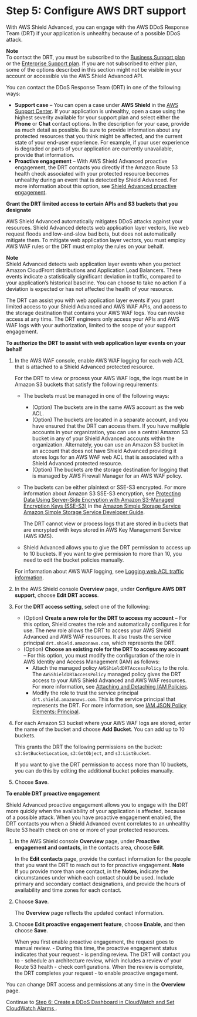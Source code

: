# Step 5: Configure AWS DRT support<a name="authorize-DRT"></a>

With AWS Shield Advanced, you can engage with the AWS DDoS Response Team \(DRT\) if your application is unhealthy because of a possible DDoS attack\. 

**Note**  
To contact the DRT, you must be subscribed to the [Business Support plan](https://aws.amazon.com/premiumsupport/business-support/) or the [Enterprise Support plan](https://aws.amazon.com/premiumsupport/enterprise-support/)\. If you are not subscribed to either plan, some of the options described in this section might not be visible in your account or accessible via the AWS Shield Advanced API\.

You can contact the DDoS Response Team \(DRT\) in one of the following ways: 
+ **Support case** – You can open a case under **AWS Shield** in the [AWS Support Center](https://docs.aws.amazon.com/awssupport/latest/user/case-management.html)\. If your application is unhealthy, open a case using the highest severity available for your support plan and select either the **Phone** or **Chat** contact options\. In the description for your case, provide as much detail as possible\. Be sure to provide information about any protected resources that you think might be affected, and the current state of your end\-user experience\. For example, if your user experience is degraded or parts of your application are currently unavailable, provide that information\. 
+ **Proactive engagement** – With AWS Shield Advanced proactive engagement, the DRT contacts you directly if the Amazon Route 53 health check associated with your protected resource becomes unhealthy during an event that is detected by Shield Advanced\. For more information about this option, see [Shield Advanced proactive engagement](ddos-overview.md#ddos-advanced-proactive-engagement)\.

**Grant the DRT limited access to certain APIs and S3 buckets that you designate**

AWS Shield Advanced automatically mitigates DDoS attacks against your resources\. Shield Advanced detects web application layer vectors, like web request floods and low\-and\-slow bad bots, but does not automatically mitigate them\. To mitigate web application layer vectors, you must employ AWS WAF rules or the DRT must employ the rules on your behalf\. 

**Note**  
Shield Advanced detects web application layer events when you protect Amazon CloudFront distributions and Application Load Balancers\. These events indicate a statistically significant deviation in traffic, compared to your application’s historical baseline\. You can choose to take no action if a deviation is expected or has not affected the health of your resource\.

The DRT can assist you with web application layer events if you grant limited access to your Shield Advanced and AWS WAF APIs, and access to the storage destination that contains your AWS WAF logs\. You can revoke access at any time\. The DRT engineers only access your APIs and AWS WAF logs with your authorization, limited to the scope of your support engagement\. 

**To authorize the DRT to assist with web application layer events on your behalf**

1. In the AWS WAF console, enable AWS WAF logging for each web ACL that is attached to a Shield Advanced protected resource\. 

   For the DRT to view or process your AWS WAF logs, the logs must be in Amazon S3 buckets that satisfy the following requirements: 
   + The buckets must be managed in one of the following ways:
     + \(Option\) The buckets are in the same AWS account as the web ACL\. 
     + \(Option\) The buckets are located in a separate account, and you have ensured that the DRT can access them\. If you have multiple accounts in your organization, you can use a central Amazon S3 bucket in any of your Shield Advanced accounts within the organization\. Alternately, you can use an Amazon S3 bucket in an account that does not have Shield Advanced providing it stores logs for an AWS WAF web ACL that is associated with a Shield Advanced protected resource\. 
     + \(Option\) The buckets are the storage destination for logging that is managed by AWS Firewall Manager for an AWS WAF policy\. 
   + The buckets can be either plaintext  or SSE\-S3 encrypted\. For more information about Amazon S3 SSE\-S3 encryption, see [Protecting Data Using Server\-Side Encryption with Amazon S3\-Managed Encryption Keys \(SSE\-S3\)](https://docs.aws.amazon.com/AmazonS3/latest/dev/UsingServerSideEncryption.html) in the [Amazon Simple Storage Service Amazon Simple Storage Service Developer Guide](https://docs.aws.amazon.com/AmazonS3/latest/dev/Welcome.html)\.

     The DRT cannot view or process logs that are stored in buckets that are encrypted with keys stored in AWS Key Management Service \(AWS KMS\)\. 
   + Shield Advanced allows you to give the DRT permission to access up to 10 buckets\. If you want to give permission to more than 10, you need to edit the bucket policies manually\.

   For information about AWS WAF logging, see [Logging web ACL traffic information](logging.md)\. 

1. In the AWS Shield console **Overview** page, under **Configure AWS DRT support**, choose **Edit DRT access**\.

1. For the **DRT access setting**, select one of the following: 
   + \(Option\) **Create a new role for the DRT to access my account** – For this option, Shield creates the role and automatically configures it for use\. The new role allows the DRT to access your AWS Shield Advanced and AWS WAF resources\. It also trusts the service principal `drt.shield.amazonaws.com`, which represents the DRT\.
   + \(Option\)  **Choose an existing role for the DRT to access my account** – For this option, you must modify the configuration of the role in AWS Identity and Access Management \(IAM\) as follows: 
     + Attach the managed policy `AWSShieldDRTAccessPolicy` to the role\. The `AWSShieldDRTAccessPolicy` managed policy gives the DRT access to your AWS Shield Advanced and AWS WAF resources\. For more information, see [Attaching and Detaching IAM Policies](https://docs.aws.amazon.com/IAM/latest/UserGuide/access_policies_manage-attach-detach.html)\. 
     + Modify the role to trust the service principal `drt.shield.amazonaws.com`\. This is the service principal that represents the DRT\. For more information, see [IAM JSON Policy Elements: Principal](https://docs.aws.amazon.com/IAM/latest/UserGuide/reference_policies_elements_principal.html)\. 

1. For each Amazon S3 bucket where your AWS WAF logs are stored, enter the name of the bucket and choose **Add Bucket**\. You can add up to 10 buckets\.

   This grants the DRT the following permissions on the bucket: `s3:GetBucketLocation`, `s3:GetObject`, and `s3:ListBucket`\.

   If you want to give the DRT permission to access more than 10 buckets, you can do this by editing the additional bucket policies manually\.

1. Choose **Save**\.

**To enable DRT proactive engagement**

Shield Advanced proactive engagement allows you to engage with the DRT more quickly when the availability of your application is affected, because of a possible attack\. When you have proactive engagement enabled, the DRT contacts you when a Shield Advanced event correlates to an unhealthy Route 53 health check on one or more of your protected resources\.

1. In the AWS Shield console **Overview** page, under **Proactive engagement and contacts**, in the contacts area, choose **Edit**\.

   In the **Edit contacts** page, provide the contact information for the people that you want the DRT to reach out to for proactive engagement\. 
**Note**  
If you provide more than one contact, in the **Notes**, indicate the circumstances under which each contact should be used\. Include primary and secondary contact designations, and provide the hours of availability and time zones for each contact\. 

1. Choose **Save**\.

   The **Overview** page reflects the updated contact information\.

1. Choose **Edit proactive engagement feature**, choose **Enable**, and then choose **Save**\.

   When you first enable proactive engagement, the request goes to manual review\. \- During this time, the proactive engagement status indicates that your request \- is pending review\. The DRT will contact you to \- schedule an architecture review, which includes a review of your Route 53 health \- check configurations\. When the review is complete, the DRT completes your request \- to enable proactive engagement\. 

You can change DRT access and permissions at any time in the **Overview** page\.

Continue to [Step 6: Create a DDoS Dashboard in CloudWatch and Set CloudWatch Alarms ](deploy-waf-dashboard.md)\.